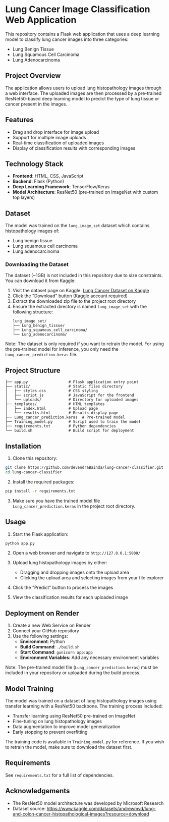 # Lung Cancer Image Classification Web Application

This repository contains a Flask web application that uses a deep learning model to classify lung cancer images into three categories:
- Lung Benign Tissue
- Lung Squamous Cell Carcinoma
- Lung Adenocarcinoma

## Project Overview

The application allows users to upload lung histopathology images through a web interface. The uploaded images are then processed by a pre-trained ResNet50-based deep learning model to predict the type of lung tissue or cancer present in the images.

## Features

- Drag and drop interface for image upload
- Support for multiple image uploads
- Real-time classification of uploaded images
- Display of classification results with corresponding images

## Technology Stack

- **Frontend**: HTML, CSS, JavaScript
- **Backend**: Flask (Python)
- **Deep Learning Framework**: TensorFlow/Keras
- **Model Architecture**: ResNet50 (pre-trained on ImageNet with custom top layers)

## Dataset

The model was trained on the `lung_image_set` dataset which contains histopathology images of:
- Lung benign tissue
- Lung squamous cell carcinoma
- Lung adenocarcinoma

### Downloading the Dataset

The dataset (~1GB) is not included in this repository due to size constraints. You can download it from Kaggle:

1. Visit the dataset page on Kaggle: [Lung Cancer Dataset on Kaggle](https://www.kaggle.com/datasets/andrewmvd/lung-and-colon-cancer-histopathological-images?resource=download)
2. Click the "Download" button (Kaggle account required)
3. Extract the downloaded zip file to the project root directory
4. Ensure the extracted directory is named `lung_image_set` with the following structure:
   ```
   lung_image_set/
   ├── Lung_benign_tissue/
   ├── Lung_squamous_cell_carcinoma/
   └── Lung_adenocarcinoma/
   ```

Note: The dataset is only required if you want to retrain the model. For using the pre-trained model for inference, you only need the `Lung_cancer_prediction.keras` file.

## Project Structure

```
├── app.py                  # Flask application entry point
├── static/                 # Static files directory
│   ├── styles.css          # CSS styling
│   ├── script.js           # JavaScript for the frontend
│   └── uploads/            # Directory for uploaded images
├── templates/              # HTML templates
│   ├── index.html          # Upload page
│   └── results.html        # Results display page
├── Lung_cancer_prediction.keras  # Pre-trained model
├── Training_model.py       # Script used to train the model
├── requirements.txt        # Python dependencies
└── build.sh                # Build script for deployment
```

## Installation

1. Clone this repository:
```bash
git clone https://github.com/devendraBainda/lung-cancer-classifier.git
cd lung-cancer-classifier
```

2. Install the required packages:
```bash
pip install -r requirements.txt
```

3. Make sure you have the trained model file `Lung_cancer_prediction.keras` in the project root directory.

## Usage

1. Start the Flask application:
```bash
python app.py
```

2. Open a web browser and navigate to `http://127.0.0.1:5000/`

3. Upload lung histopathology images by either:
   - Dragging and dropping images onto the upload area
   - Clicking the upload area and selecting images from your file explorer

4. Click the "Predict" button to process the images

5. View the classification results for each uploaded image

## Deployment on Render

1. Create a new Web Service on Render
2. Connect your GitHub repository
3. Use the following settings:
   - **Environment**: Python
   - **Build Command**: `./build.sh`
   - **Start Command**: `gunicorn app:app`
   - **Environment Variables**: Add any necessary environment variables

Note: The pre-trained model file (`Lung_cancer_prediction.keras`) must be included in your repository or uploaded during the build process.

## Model Training

The model was trained on a dataset of lung histopathology images using transfer learning with a ResNet50 backbone. The training process included:

- Transfer learning using ResNet50 pre-trained on ImageNet
- Fine-tuning on lung histopathology images
- Data augmentation to improve model generalization
- Early stopping to prevent overfitting

The training code is available in `Training_model.py` for reference. If you wish to retrain the model, make sure to download the dataset first.

## Requirements

See `requirements.txt` for a full list of dependencies.


## Acknowledgements

- The ResNet50 model architecture was developed by Microsoft Research
- Dataset source: https://www.kaggle.com/datasets/andrewmvd/lung-and-colon-cancer-histopathological-images?resource=download
